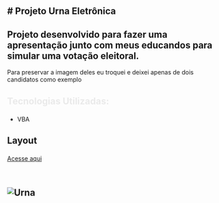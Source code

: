 ## <p> # Projeto Urna Eletrônica</p>
## Projeto desenvolvido para fazer uma apresentação junto com meus educandos para simular uma votação eleitoral.
Para preservar a imagem deles eu troquei e deixei apenas de dois candidatos como exemplo

## <p style="color: #eaeaea; font-weight: bold;">Tecnologias Utilizadas:</p>
- VBA

## <p>Layout</p>
<a href="https://felipevianaa7.github.io/coresdinamicas/">Acesse aqui</a>

## <p style="width: 600px; height: 1200px; padding-top: 30px;">![Urna](https://user-images.githubusercontent.com/53532151/194973217-cc5b13be-c6bc-473c-807e-f111a5bbd34f.png)</p>


